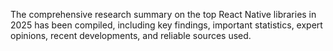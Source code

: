 The comprehensive research summary on the top React Native libraries in 2025 has been compiled, including key findings, important statistics, expert opinions, recent developments, and reliable sources used.